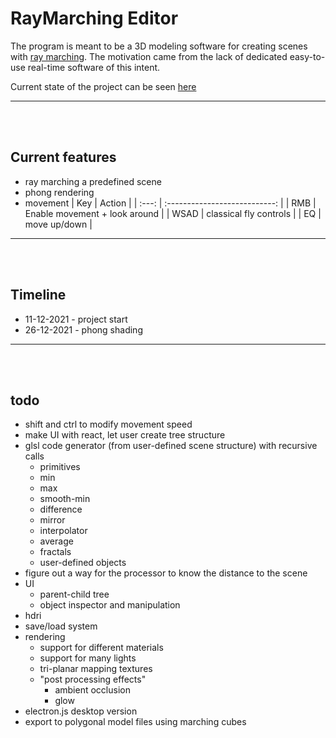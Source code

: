 # RayMarching Editor

The program is meant to be a 3D modeling software for creating scenes with [ray marching](https://www.youtube.com/watch?v=Cp5WWtMoeKg). The motivation came from the lack of dedicated easy-to-use real-time software of this intent.


Current state of the project can be seen [here](https://gre-v-el.github.io/RayMarching-Editor/) 

---

<br/>
<br/>

## Current features
* ray marching a predefined scene
* phong rendering
* movement
   |  Key  |            Action             |
   | :---: | :---------------------------: |
   |  RMB  | Enable movement + look around |
   | WSAD  |    classical fly controls     |
   |  EQ   |         move up/down          |

---

<br/>
<br/>


## Timeline
  * 11-12-2021 - project start
  * 26-12-2021 - phong shading

---

<br/>
<br/>



## todo
  * shift and ctrl to modify movement speed
  * make UI with react, let user create tree structure
  * glsl code generator (from user-defined scene structure) with recursive calls
  	* primitives
  	* min
  	* max
  	* smooth-min
  	* difference
    * mirror
  	* interpolator
  	* average
  	* fractals
  	* user-defined objects
  * figure out a way for the processor to know the distance to the scene
  * UI
    * parent-child tree
    * object inspector and manipulation
  * hdri
  * save/load system
  * rendering 
    * support for different materials
    * support for many lights
    * tri-planar mapping textures
    * "post processing effects" 
      * ambient occlusion
      * glow
  * electron.js desktop version
  * export to polygonal model files using marching cubes

